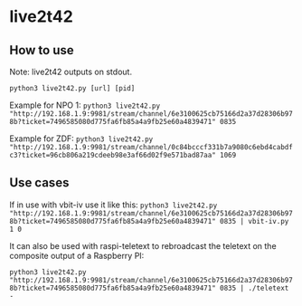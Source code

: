 # live2t42
## How to use
Note: live2t42 outputs on stdout.


`python3 live2t42.py [url] [pid]`


Example for NPO 1: `python3 live2t42.py "http://192.168.1.9:9981/stream/channel/6e3100625cb75166d2a37d28306b978b?ticket=7496585080d775fa6fb85a4a9fb25e60a4839471" 0835`


Example for ZDF: `python3 live2t42.py "http://192.168.1.9:9981/stream/channel/0c84bcccf331b7a9080c6ebd4cabdfc3?ticket=96cb806a219cdeeb98e3af66d02f9e571bad87aa" 1069`


## Use cases
If in use with vbit-iv use it like this: `python3 live2t42.py "http://192.168.1.9:9981/stream/channel/6e3100625cb75166d2a37d28306b978b?ticket=7496585080d775fa6fb85a4a9fb25e60a4839471" 0835 | vbit-iv.py 1 0`


It can also be used with raspi-teletext to rebroadcast the teletext on the composite output of a Raspberry PI:

`python3 live2t42.py "http://192.168.1.9:9981/stream/channel/6e3100625cb75166d2a37d28306b978b?ticket=7496585080d775fa6fb85a4a9fb25e60a4839471" 0835 | ./teletext -`
